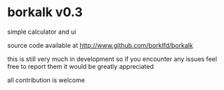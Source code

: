 # borkalk v0.3
simple calculator and ui

source code available at http://www.github.com/borklfd/borkalk

this is still very much in development so if you encounter any issues feel free to report them it would be greatly appreciated

all contribution is welcome
